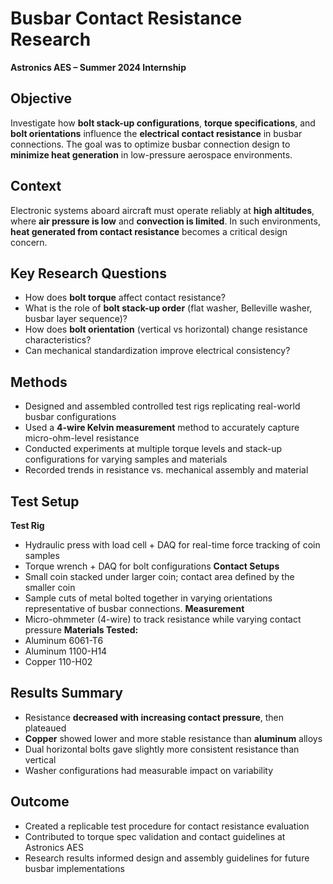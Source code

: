 # Busbar Contact Resistance Research  
**Astronics AES – Summer 2024 Internship**

## Objective
Investigate how **bolt stack-up configurations**, **torque specifications**, and **bolt orientations** influence the **electrical contact resistance** in busbar connections. The goal was to optimize busbar connection design to **minimize heat generation** in low-pressure aerospace environments.

## Context
Electronic systems aboard aircraft must operate reliably at **high altitudes**, where **air pressure is low** and **convection is limited**. In such environments, **heat generated from contact resistance** becomes a critical design concern. 

## Key Research Questions
- How does **bolt torque** affect contact resistance?
- What is the role of **bolt stack-up order** (flat washer, Belleville washer, busbar layer sequence)?
- How does **bolt orientation** (vertical vs horizontal) change resistance characteristics?
- Can mechanical standardization improve electrical consistency?

## Methods
- Designed and assembled controlled test rigs replicating real-world busbar configurations
- Used a **4-wire Kelvin measurement** method to accurately capture micro-ohm-level resistance
- Conducted experiments at multiple torque levels and stack-up configurations for varying samples and materials
- Recorded trends in resistance vs. mechanical assembly and material

## Test Setup

**Test Rig**
- Hydraulic press with load cell + DAQ for real-time force tracking of coin samples
- Torque wrench + DAQ for bolt configurations
**Contact Setups**
- Small coin stacked under larger coin; contact area defined by the smaller coin
- Sample cuts of metal bolted together in varying orientations representative of busbar connections. 
**Measurement**
- Micro-ohmmeter (4-wire) to track resistance while varying contact pressure
**Materials Tested:**
- Aluminum 6061-T6
- Aluminum 1100-H14
- Copper 110-H02

## Results Summary
- Resistance **decreased with increasing contact pressure**, then plateaued
- **Copper** showed lower and more stable resistance than **aluminum** alloys
- Dual horizontal bolts gave slightly more consistent resistance than vertical
- Washer configurations had measurable impact on variability

## Outcome
- Created a replicable test procedure for contact resistance evaluation
- Contributed to torque spec validation and contact guidelines at Astronics AES
- Research results informed design and assembly guidelines for future busbar implementations
